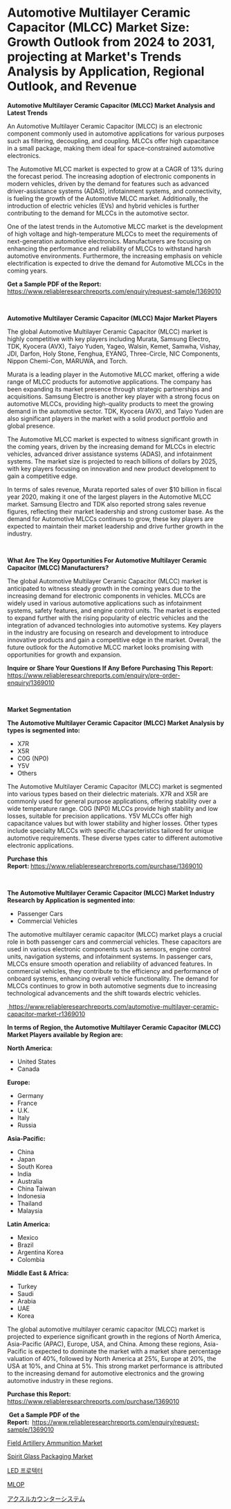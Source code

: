 <p><h1>Automotive Multilayer Ceramic Capacitor (MLCC) Market Size: Growth Outlook from 2024 to 2031, projecting at Market's Trends Analysis by Application, Regional Outlook, and Revenue</h1></p><p><strong>Automotive Multilayer Ceramic Capacitor (MLCC) Market Analysis and Latest Trends</strong></p>
<p><p>An Automotive Multilayer Ceramic Capacitor (MLCC) is an electronic component commonly used in automotive applications for various purposes such as filtering, decoupling, and coupling. MLCCs offer high capacitance in a small package, making them ideal for space-constrained automotive electronics.</p><p>The Automotive MLCC market is expected to grow at a CAGR of 13% during the forecast period. The increasing adoption of electronic components in modern vehicles, driven by the demand for features such as advanced driver-assistance systems (ADAS), infotainment systems, and connectivity, is fueling the growth of the Automotive MLCC market. Additionally, the introduction of electric vehicles (EVs) and hybrid vehicles is further contributing to the demand for MLCCs in the automotive sector.</p><p>One of the latest trends in the Automotive MLCC market is the development of high voltage and high-temperature MLCCs to meet the requirements of next-generation automotive electronics. Manufacturers are focusing on enhancing the performance and reliability of MLCCs to withstand harsh automotive environments. Furthermore, the increasing emphasis on vehicle electrification is expected to drive the demand for Automotive MLCCs in the coming years.</p></p>
<p><strong>Get a Sample PDF of the Report:&nbsp;</strong> <a href="https://www.reliableresearchreports.com/enquiry/request-sample/1369010">https://www.reliableresearchreports.com/enquiry/request-sample/1369010</a></p>
<p>&nbsp;</p>
<p><strong>Automotive Multilayer Ceramic Capacitor (MLCC) Major Market Players</strong></p>
<p><p>The global Automotive Multilayer Ceramic Capacitor (MLCC) market is highly competitive with key players including Murata, Samsung Electro, TDK, Kyocera (AVX), Taiyo Yuden, Yageo, Walsin, Kemet, Samwha, Vishay, JDI, Darfon, Holy Stone, Fenghua, EYANG, Three-Circle, NIC Components, Nippon Chemi-Con, MARUWA, and Torch. </p><p>Murata is a leading player in the Automotive MLCC market, offering a wide range of MLCC products for automotive applications. The company has been expanding its market presence through strategic partnerships and acquisitions. Samsung Electro is another key player with a strong focus on automotive MLCCs, providing high-quality products to meet the growing demand in the automotive sector. TDK, Kyocera (AVX), and Taiyo Yuden are also significant players in the market with a solid product portfolio and global presence.</p><p>The Automotive MLCC market is expected to witness significant growth in the coming years, driven by the increasing demand for MLCCs in electric vehicles, advanced driver assistance systems (ADAS), and infotainment systems. The market size is projected to reach billions of dollars by 2025, with key players focusing on innovation and new product development to gain a competitive edge.</p><p>In terms of sales revenue, Murata reported sales of over $10 billion in fiscal year 2020, making it one of the largest players in the Automotive MLCC market. Samsung Electro and TDK also reported strong sales revenue figures, reflecting their market leadership and strong customer base. As the demand for Automotive MLCCs continues to grow, these key players are expected to maintain their market leadership and drive further growth in the industry.</p></p>
<p>&nbsp;</p>
<p><strong>What Are The Key Opportunities For Automotive Multilayer Ceramic Capacitor (MLCC) Manufacturers?</strong></p>
<p><p>The global Automotive Multilayer Ceramic Capacitor (MLCC) market is anticipated to witness steady growth in the coming years due to the increasing demand for electronic components in vehicles. MLCCs are widely used in various automotive applications such as infotainment systems, safety features, and engine control units. The market is expected to expand further with the rising popularity of electric vehicles and the integration of advanced technologies into automotive systems. Key players in the industry are focusing on research and development to introduce innovative products and gain a competitive edge in the market. Overall, the future outlook for the Automotive MLCC market looks promising with opportunities for growth and expansion.</p></p>
<p><strong>Inquire or Share Your Questions If Any Before Purchasing This Report:</strong> <a href="https://www.reliableresearchreports.com/enquiry/pre-order-enquiry/1369010">https://www.reliableresearchreports.com/enquiry/pre-order-enquiry/1369010</a></p>
<p>&nbsp;</p>
<p><strong>Market Segmentation</strong></p>
<p><strong>The Automotive Multilayer Ceramic Capacitor (MLCC) Market Analysis by types is segmented into:</strong></p>
<p><ul><li>X7R</li><li>X5R</li><li>C0G (NP0)</li><li>Y5V</li><li>Others</li></ul></p>
<p><p>The Automotive Multilayer Ceramic Capacitor (MLCC) market is segmented into various types based on their dielectric materials. X7R and X5R are commonly used for general purpose applications, offering stability over a wide temperature range. C0G (NP0) MLCCs provide high stability and low losses, suitable for precision applications. Y5V MLCCs offer high capacitance values but with lower stability and higher losses. Other types include specialty MLCCs with specific characteristics tailored for unique automotive requirements. These diverse types cater to different automotive electronic applications.</p></p>
<p><strong>Purchase this Report:&nbsp;</strong><a href="https://www.reliableresearchreports.com/purchase/1369010">https://www.reliableresearchreports.com/purchase/1369010</a></p>
<p>&nbsp;</p>
<p><strong>The Automotive Multilayer Ceramic Capacitor (MLCC) Market Industry Research by Application is segmented into:</strong></p>
<p><ul><li>Passenger Cars</li><li>Commercial Vehicles</li></ul></p>
<p><p>The automotive multilayer ceramic capacitor (MLCC) market plays a crucial role in both passenger cars and commercial vehicles. These capacitors are used in various electronic components such as sensors, engine control units, navigation systems, and infotainment systems. In passenger cars, MLCCs ensure smooth operation and reliability of advanced features. In commercial vehicles, they contribute to the efficiency and performance of onboard systems, enhancing overall vehicle functionality. The demand for MLCCs continues to grow in both automotive segments due to increasing technological advancements and the shift towards electric vehicles.</p></p>
<p><a href="https://www.reliableresearchreports.com/automotive-multilayer-ceramic-capacitor-market-r1369010">&nbsp;https://www.reliableresearchreports.com/automotive-multilayer-ceramic-capacitor-market-r1369010</a></p>
<p><strong>In terms of Region, the Automotive Multilayer Ceramic Capacitor (MLCC) Market Players available by Region are:</strong></p>
<p>
    <p> <strong> North America: </strong>
        <ul>
            <li>United States</li>
            <li>Canada</li>
        </ul>
        </p> 
    <p> <strong> Europe: </strong>
        <ul>
            <li>Germany</li>
            <li>France</li>
            <li>U.K.</li>
            <li>Italy</li>
            <li>Russia</li>
        </ul>
        </p> 
    <p> <strong> Asia-Pacific: </strong>
        <ul>
            <li>China</li>
            <li>Japan</li>
            <li>South Korea</li>
            <li>India</li>
            <li>Australia</li>
            <li>China Taiwan</li>
            <li>Indonesia</li>
            <li>Thailand</li>
            <li>Malaysia</li>
        </ul>
        </p> 
    <p> <strong> Latin America: </strong>
        <ul>
            <li>Mexico</li>
            <li>Brazil</li>
            <li>Argentina Korea</li>
            <li>Colombia</li>
        </ul>
        </p> 
    <p> <strong> Middle East & Africa: </strong>
        <ul>
            <li>Turkey</li>
            <li>Saudi</li>
            <li>Arabia</li>
            <li>UAE</li>
            <li>Korea</li>
        </ul>
    </p>
    </p>
<p><p>The global automotive multilayer ceramic capacitor (MLCC) market is projected to experience significant growth in the regions of North America, Asia-Pacific (APAC), Europe, USA, and China. Among these regions, Asia-Pacific is expected to dominate the market with a market share percentage valuation of 40%, followed by North America at 25%, Europe at 20%, the USA at 10%, and China at 5%. This strong market performance is attributed to the increasing demand for automotive electronics and the growing automotive industry in these regions.</p></p>
<p><strong>Purchase this Report: </strong><a href="https://www.reliableresearchreports.com/purchase/1369010">https://www.reliableresearchreports.com/purchase/1369010</a></p>
<p>&nbsp;<strong>Get a Sample PDF of the Report:&nbsp;&nbsp;</strong><a href="https://www.reliableresearchreports.com/enquiry/request-sample/1369010">https://www.reliableresearchreports.com/enquiry/request-sample/1369010</a></p>
<p><strong></strong></p>
<p><p><a href="https://www.linkedin.com/pulse/field-artillery-ammunition-market-trends-analysis-opportunities-194mf?trackingId=mOcp4BswNglNu2mCy8ZAgg%3D%3D">Field Artillery Ammunition Market</a></p><p><a href="https://github.com/fiixsa/Market-Research-Report-List-3/blob/main/spirit-glass-packaging-market.md">Spirit Glass Packaging Market</a></p><p><a href="https://medium.com/@simeonbode1/led-protector-%EC%8B%9C%EC%9E%A5-%EB%B6%84%EC%84%9D-cagr-%EC%8B%9C%EC%9E%A5-%EC%84%B8%EB%B6%84%ED%99%94-%EB%B0%8F-%EA%B8%80%EB%A1%9C%EB%B2%8C-%EC%82%B0%EC%97%85-%EA%B0%9C%EC%9A%94-8322c7f00027">LED 프로텍터</a></p><p><a href="https://medium.com/@nayelibosco2023/mlops%E5%B8%82%E5%A0%B4%E3%81%AE%E3%83%88%E3%83%AC%E3%83%B3%E3%83%89%E3%81%A8%E5%B8%82%E5%A0%B4%E5%88%86%E6%9E%90%E3%81%AF-2024%E5%B9%B4%E3%81%8B%E3%82%892031%E5%B9%B4%E3%81%BE%E3%81%A7%E3%81%AE%E6%9C%9F%E9%96%93%E3%81%AB%E4%BA%88%E6%B8%AC%E3%81%95%E3%82%8C%E3%81%A6%E3%81%84%E3%81%BE%E3%81%99-157f7f782db5">MLOP</a></p><p><a href="https://medium.com/@jasoniller59/%E3%82%A2%E3%82%AF%E3%82%B9%E3%83%AB%E3%82%AB%E3%82%A6%E3%83%B3%E3%82%BF%E3%83%BC%E3%82%B7%E3%82%B9%E3%83%86%E3%83%A0%E5%B8%82%E5%A0%B4-2031%E5%B9%B4%E3%81%BE%E3%81%A7%E3%81%AE%E6%88%90%E5%8A%9F%E3%81%97%E3%81%9F%E3%83%93%E3%82%B8%E3%83%8D%E3%82%B9%E6%88%A6%E7%95%A5%E3%81%AE%E9%8D%B5-9b471248f19d">アクスルカウンターシステム</a></p></p>